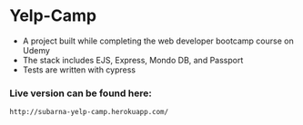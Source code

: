 # Yelp-Camp
* A project built while completing the web developer bootcamp course on Udemy
* The stack includes EJS, Express, Mondo DB, and Passport
* Tests are written with cypress

### Live version can be found here:
`http://subarna-yelp-camp.herokuapp.com/`


